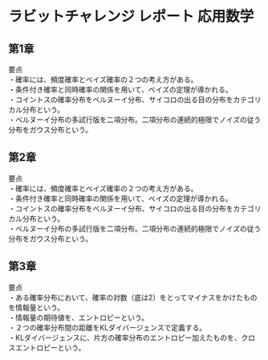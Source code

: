 # ラビットチャレンジ レポート 応用数学
## 第1章
  
要点  
・確率には、頻度確率とベイズ確率の２つの考え方がある。  
・条件付き確率と同時確率の関係を用いて、ベイズの定理が導かれる。  
・コイントスの確率分布をベルヌーイ分布、サイコロの出る目の分布をカテゴリカル分布という。  
・ベルヌーイ分布の多試行版を二項分布。二項分布の連続的極限でノイズの従う分布をガウス分布という。  
  
## 第2章
  
要点  
・確率には、頻度確率とベイズ確率の２つの考え方がある。  
・条件付き確率と同時確率の関係を用いて、ベイズの定理が導かれる。  
・コイントスの確率分布をベルヌーイ分布、サイコロの出る目の分布をカテゴリカル分布という。  
・ベルヌーイ分布の多試行版を二項分布。二項分布の連続的極限でノイズの従う分布をガウス分布という。  
  
## 第3章
  
要点  
・ある確率分布において、確率の対数（底は2）をとってマイナスをかけたものを情報量という。  
・情報量の期待値を、エントロピーという。  
・２つの確率分布間の距離をKLダイバージェンスで定義する。  
・KLダイバージェンスに、片方の確率分布のエントロピー加えたものを、クロスエントロピーという。  

